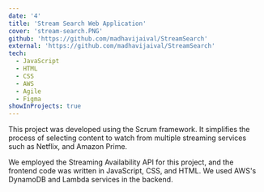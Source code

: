 ```yaml
---
date: '4'
title: 'Stream Search Web Application'
cover: 'stream-search.PNG'
github: 'https://github.com/madhavijaival/StreamSearch'
external: 'https://github.com/madhavijaival/StreamSearch'
tech:
  - JavaScript
  - HTML
  - CSS
  - AWS
  - Agile
  - Figma
showInProjects: true
---
```


This project was developed using the Scrum framework. It simplifies the process of selecting
content to watch from multiple streaming services such as Netflix, and Amazon Prime.

We employed the Streaming Availability API for this project, and the frontend code was
written in JavaScript, CSS, and HTML. We used AWS's DynamoDB and Lambda services in
the backend.
